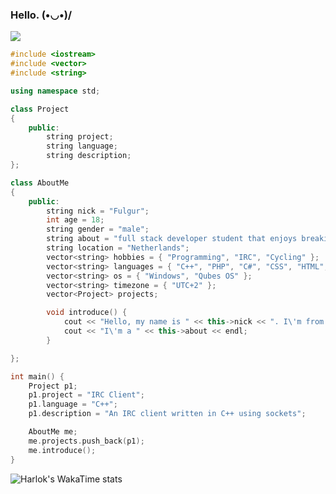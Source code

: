 ### Hello. (•◡•)/
<p> <img src="https://komarev.com/ghpvc/?username=Fulgr" /> </p>

```cpp
#include <iostream>
#include <vector>
#include <string>

using namespace std;

class Project
{
	public:
		string project;
		string language;
		string description;
};

class AboutMe
{
	public:
		string nick = "Fulgur";
		int age = 18;
		string gender = "male";
		string about = "full stack developer student that enjoys breaking and fixing things.";
		string location = "Netherlands";
		vector<string> hobbies = { "Programming", "IRC", "Cycling" };
		vector<string> languages = { "C++", "PHP", "C#", "CSS", "HTML", "Python" };
		vector<string> os = { "Windows", "Qubes OS" };
		vector<string> timezone = { "UTC+2" };
		vector<Project> projects;

		void introduce() {
			cout << "Hello, my name is " << this->nick << ". I\'m from " << this->location << " and am " << this->age << " years old." << endl;
			cout << "I\'m a " << this->about << endl;
		}

};

int main() {
	Project p1;
	p1.project = "IRC Client";
	p1.language = "C++";
	p1.description = "An IRC client written in C++ using sockets";

	AboutMe me;
	me.projects.push_back(p1);
	me.introduce();
}
```

![Harlok's WakaTime stats](https://github-readme-stats.vercel.app/api/wakatime?username=Fulgur)
